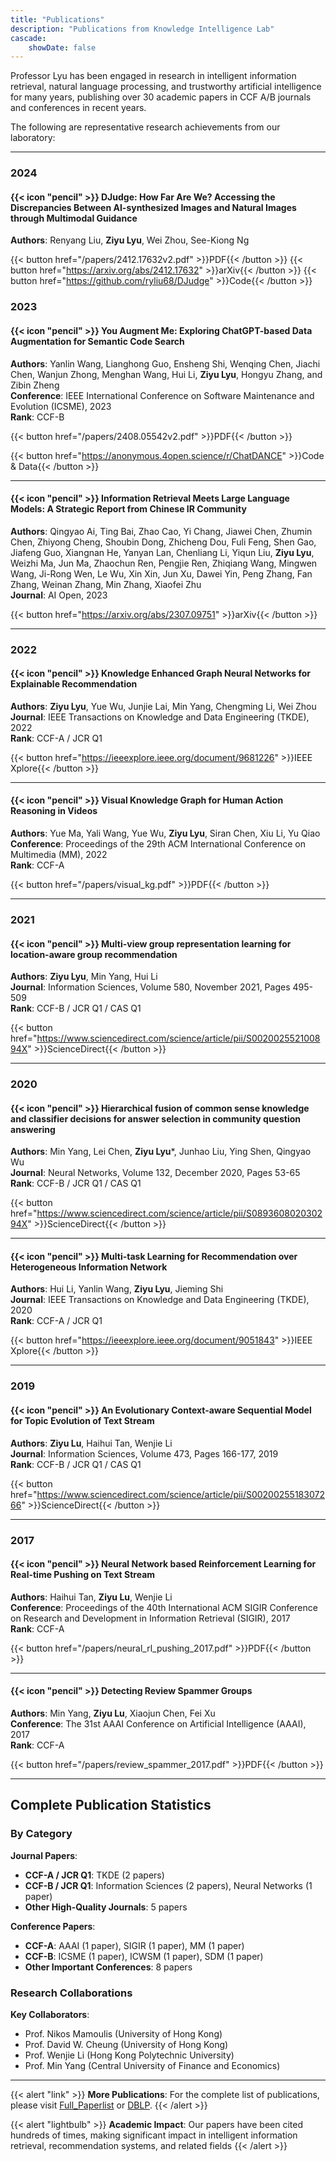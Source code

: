 ```yaml
---
title: "Publications"
description: "Publications from Knowledge Intelligence Lab"
cascade:
    showDate: false
---
```


Professor Lyu has been engaged in research in intelligent information retrieval, natural language processing, and trustworthy artificial intelligence for many years, publishing over 30 academic papers in CCF A/B journals and conferences in recent years.

The following are representative research achievements from our laboratory:

---
### 2024

#### {{< icon "pencil" >}} DJudge: How Far Are We? Accessing the Discrepancies Between AI-synthesized Images and Natural Images through Multimodal Guidance
**Authors**: Renyang Liu, **Ziyu Lyu**, Wei Zhou, See-Kiong Ng

{{< button href="/papers/2412.17632v2.pdf" >}}PDF{{< /button >}}
{{< button href="https://arxiv.org/abs/2412.17632" >}}arXiv{{< /button >}}
{{< button href="https://github.com/ryliu68/DJudge" >}}Code{{< /button >}}

### 2023

#### {{< icon "pencil" >}} You Augment Me: Exploring ChatGPT-based Data Augmentation for Semantic Code Search
**Authors**: Yanlin Wang, Lianghong Guo, Ensheng Shi, Wenqing Chen, Jiachi Chen, Wanjun Zhong, Menghan Wang, Hui Li, **Ziyu Lyu**, Hongyu Zhang, and Zibin Zheng  
**Conference**: IEEE International Conference on Software Maintenance and Evolution (ICSME), 2023  
**Rank**: CCF-B

{{< button href="/papers/2408.05542v2.pdf" >}}PDF{{< /button >}}

{{< button href="https://anonymous.4open.science/r/ChatDANCE" >}}Code & Data{{< /button >}}

---

#### {{< icon "pencil" >}} Information Retrieval Meets Large Language Models: A Strategic Report from Chinese IR Community
**Authors**: Qingyao Ai, Ting Bai, Zhao Cao, Yi Chang, Jiawei Chen, Zhumin Chen, Zhiyong Cheng, Shoubin Dong, Zhicheng Dou, Fuli Feng, Shen Gao, Jiafeng Guo, Xiangnan He, Yanyan Lan, Chenliang Li, Yiqun Liu, **Ziyu Lyu**, Weizhi Ma, Jun Ma, Zhaochun Ren, Pengjie Ren, Zhiqiang Wang, Mingwen Wang, Ji-Rong Wen, Le Wu, Xin Xin, Jun Xu, Dawei Yin, Peng Zhang, Fan Zhang, Weinan Zhang, Min Zhang, Xiaofei Zhu  
**Journal**: AI Open, 2023

{{< button href="https://arxiv.org/abs/2307.09751" >}}arXiv{{< /button >}}

---

### 2022

#### {{< icon "pencil" >}} Knowledge Enhanced Graph Neural Networks for Explainable Recommendation
**Authors**: **Ziyu Lyu**, Yue Wu, Junjie Lai, Min Yang, Chengming Li, Wei Zhou  
**Journal**: IEEE Transactions on Knowledge and Data Engineering (TKDE), 2022  
**Rank**: CCF-A / JCR Q1

{{< button href="https://ieeexplore.ieee.org/document/9681226" >}}IEEE Xplore{{< /button >}}

---

#### {{< icon "pencil" >}} Visual Knowledge Graph for Human Action Reasoning in Videos
**Authors**: Yue Ma, Yali Wang, Yue Wu, **Ziyu Lyu**, Siran Chen, Xiu Li, Yu Qiao  
**Conference**: Proceedings of the 29th ACM International Conference on Multimedia (MM), 2022  
**Rank**: CCF-A

<!-- {{< figure src="/images/pub_visual_kg.png" alt="Visual Knowledge Graph" width="300" class="rounded" >}} -->

{{< button href="/papers/visual_kg.pdf" >}}PDF{{< /button >}}

---

### 2021

#### {{< icon "pencil" >}} Multi-view group representation learning for location-aware group recommendation
**Authors**: **Ziyu Lyu**, Min Yang, Hui Li  
**Journal**: Information Sciences, Volume 580, November 2021, Pages 495-509  
**Rank**: CCF-B / JCR Q1 / CAS Q1

<!-- {{< figure src="/images/pub_multiview_group.png" alt="Multi-view Group Recommendation" width="300" class="rounded" >}} -->

{{< button href="https://www.sciencedirect.com/science/article/pii/S002002552100894X" >}}ScienceDirect{{< /button >}}

---

### 2020

#### {{< icon "pencil" >}} Hierarchical fusion of common sense knowledge and classifier decisions for answer selection in community question answering
**Authors**: Min Yang, Lei Chen, **Ziyu Lyu***, Junhao Liu, Ying Shen, Qingyao Wu  
**Journal**: Neural Networks, Volume 132, December 2020, Pages 53-65  
**Rank**: CCF-B / JCR Q1 / CAS Q1

<!-- {{< figure src="/images/pub_hierarchical_fusion.png" alt="Hierarchical Fusion" width="300" class="rounded" >}} -->


{{< button href="https://www.sciencedirect.com/science/article/pii/S089360802030294X" >}}ScienceDirect{{< /button >}}

---

#### {{< icon "pencil" >}} Multi-task Learning for Recommendation over Heterogeneous Information Network
**Authors**: Hui Li, Yanlin Wang, **Ziyu Lyu**, Jieming Shi  
**Journal**: IEEE Transactions on Knowledge and Data Engineering (TKDE), 2020  
**Rank**: CCF-A / JCR Q1



{{< button href="https://ieeexplore.ieee.org/document/9051843" >}}IEEE Xplore{{< /button >}}

---

### 2019

#### {{< icon "pencil" >}} An Evolutionary Context-aware Sequential Model for Topic Evolution of Text Stream
**Authors**: **Ziyu Lu**, Haihui Tan, Wenjie Li  
**Journal**: Information Sciences, Volume 473, Pages 166-177, 2019  
**Rank**: CCF-B / JCR Q1 / CAS Q1

<!-- {{< figure src="/images/pub_evolutionary_topic.png" alt="Evolutionary Topic Model" width="300" class="rounded" >}} -->

{{< button href="https://www.sciencedirect.com/science/article/pii/S0020025518307266" >}}ScienceDirect{{< /button >}}

---

### 2017

#### {{< icon "pencil" >}} Neural Network based Reinforcement Learning for Real-time Pushing on Text Stream
**Authors**: Haihui Tan, **Ziyu Lu**, Wenjie Li  
**Conference**: Proceedings of the 40th International ACM SIGIR Conference on Research and Development in Information Retrieval (SIGIR), 2017  
**Rank**: CCF-A

{{< button href="/papers/neural_rl_pushing_2017.pdf" >}}PDF{{< /button >}}

---

#### {{< icon "pencil" >}} Detecting Review Spammer Groups
**Authors**: Min Yang, **Ziyu Lu**, Xiaojun Chen, Fei Xu  
**Conference**: The 31st AAAI Conference on Artificial Intelligence (AAAI), 2017  
**Rank**: CCF-A

{{< button href="/papers/review_spammer_2017.pdf" >}}PDF{{< /button >}}

---

## Complete Publication Statistics

### By Category

**Journal Papers**:
- **CCF-A / JCR Q1**: TKDE (2 papers)
- **CCF-B / JCR Q1**: Information Sciences (2 papers), Neural Networks (1 paper)
- **Other High-Quality Journals**: 5 papers

**Conference Papers**:
- **CCF-A**: AAAI (1 paper), SIGIR (1 paper), MM (1 paper)
- **CCF-B**: ICSME (1 paper), ICWSM (1 paper), SDM (1 paper)
- **Other Important Conferences**: 8 papers

### Research Collaborations

**Key Collaborators**:
- Prof. Nikos Mamoulis (University of Hong Kong)
- Prof. David W. Cheung (University of Hong Kong)  
- Prof. Wenjie Li (Hong Kong Polytechnic University)
- Prof. Min Yang (Central University of Finance and Economics)

---

{{< alert "link" >}}
**More Publications**: For the complete list of publications, please visit [Full_Paperlist](/full_paperlist) or [DBLP](https://dblp.uni-trier.de/pers/hd/l/Lu:Ziyu.html).
{{< /alert >}}

{{< alert "lightbulb" >}}
**Academic Impact**: Our papers have been cited hundreds of times, making significant impact in intelligent information retrieval, recommendation systems, and related fields
{{< /alert >}}